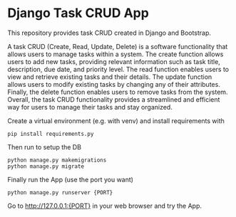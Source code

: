 # Django Task CRUD App

This repository provides task CRUD created in Django and Bootstrap.

A task CRUD (Create, Read, Update, Delete) is a software functionality that allows users to manage tasks within a system. The create function allows users to add new tasks, providing relevant information such as task title, description, due date, and priority level. The read function enables users to view and retrieve existing tasks and their details. The update function allows users to modify existing tasks by changing any of their attributes. Finally, the delete function enables users to remove tasks from the system. Overall, the task CRUD functionality provides a streamlined and efficient way for users to manage their tasks and stay organized.

Create a virtual environment (e.g. with venv) and install requirements with
```
pip install requirements.py
```
Then run to setup the DB
```
python manage.py makemigrations
python manage.py migrate
```
Finally run the App (use the port you want)
```
python manage.py runserver {PORT}
```
Go to http://127.0.0.1:{PORT} in your web browser and try the App.
